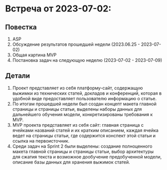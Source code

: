 # Встреча от 2023-07-02:
## Повестка
1. ASP
2. Обсуждение результатов прошедшей недели (2023.06.25 - 2023-07-02)
3. Общая картина MVP
4. Постановка задач на следующую неделю (2023-07-02 - 2023-07-09)

## Детали
1. Проект представляет из себя платформу-сайт, содержащую выжимки из технических статей, докладов и конференций, которая в удобной виде предоставляет пользователю информацию о статье.
2. По итогам прошедшей недели был создан концепт макета главной страницы и страницы статьи, выделены наборы данных для дальнейшего обучения модели, конкретизированы требования к MVP.
3. MVP проекта представляет из себя сайт: главная страница с ячейками названий статей и их кратким описанием, каждая ячейка ведет на страницы статьи, где содержится конспект этой статьи и ссылка на первоисточник.
4. Среди задач на Sprint 2 были выделены: создание полноценного макета главной страницы и страницы статьи, выбор архитектуры для сжатия текста и возможное дообучение предобученной модели, описание базы данных для хранения выжимок статей.
